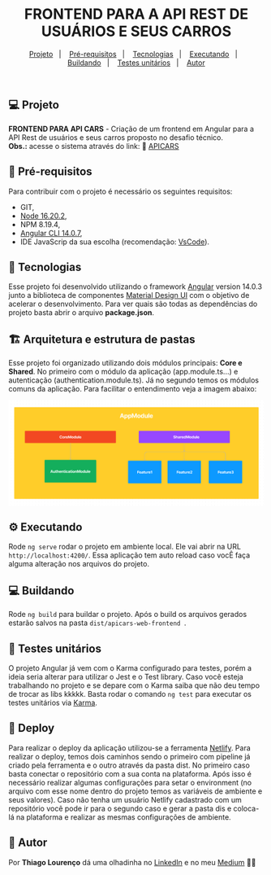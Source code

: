 <h1 align="center">
    FRONTEND PARA A API REST DE USUÁRIOS E SEUS CARROS
</h1>

<p align="center">
  <a href="#-projeto">Projeto</a>&nbsp;&nbsp;&nbsp;|&nbsp;&nbsp;&nbsp;
  <a href="#-pré-requisitos">Pré-requisitos</a>&nbsp;&nbsp;&nbsp;|&nbsp;&nbsp;&nbsp;
  <a href="#-tecnologias">Tecnologias</a>&nbsp;&nbsp;&nbsp;|&nbsp;&nbsp;&nbsp;
  <a href="#-executando">Executando</a>&nbsp;&nbsp;&nbsp;|&nbsp;&nbsp;&nbsp;
  <a href="#-buildando">Buildando</a>&nbsp;&nbsp;&nbsp;|&nbsp;&nbsp;&nbsp;
  <a href="#-testes-unitários">Testes unitários</a>&nbsp;&nbsp;&nbsp;|&nbsp;&nbsp;&nbsp;
  <a href="#-autor">Autor</a>
</p>

<br>

## 💻 Projeto

**FRONTEND PARA API CARS** - Criação de um frontend em Angular para a API Rest de usuários e seus carros proposto no desafio técnico.
<br/>
**Obs.:** acesse o sistema através do link: 🚗 [APICARS](https://apicars.netlify.app)

## 📝 Pré-requisitos

Para contribuir com o projeto é necessário os seguintes requisitos:

- GIT,
- [Node 16.20.2](https://nodejs.org/en/download/current),
- NPM 8.19.4,
- [Angular CLI 14.0.7](https://angular.io/cli),
- IDE JavaScrip da sua escolha (recomendação: [VsCode](https://code.visualstudio.com/)).

## 🚀 Tecnologias

Esse projeto foi desenvolvido utilizando o framework [Angular](https://github.com/angular/angular-cli) version 14.0.3 junto a biblioteca de componentes [Material Design UI](https://material.angular.io/) com o objetivo de acelerar o desenvolvimento. Para ver quais são todas as dependências do projeto basta abrir o arquivo **package.json**.

## 🏗️ Arquitetura e estrutura de pastas

Esse projeto foi organizado utilizando dois módulos principais: **Core e Shared**. No primeiro com o módulo da aplicação (app.module.ts...) e autenticação (authentication.module.ts). Já no segundo temos os módulos comuns da aplicação. Para facilitar o entendimento veja a imagem abaixo:
<div style="display:flex;align-items:center;">
    <img src="/src/assets/architecture.png" title="Architecture" alt="Project architecture" width="560px" />
</div>

## ⚙️ Executando

Rode `ng serve` rodar o projeto em ambiente local. Ele vai abrir na URL `http://localhost:4200/`. Essa aplicação tem auto reload caso vocÊ faça alguma alteração nos arquivos do projeto.

## 💻 Buildando

Rode `ng build` para buildar o projeto. Após o build os arquivos gerados estarão salvos na pasta `dist/apicars-web-frontend
`.

## 🐞 Testes unitários

O projeto Angular já vem com o Karma configurado para testes, porém a ideia seria alterar para utilizar o Jest e o Test library. Caso você esteja trabalhando no projeto e se depare com o Karma saiba que não deu tempo de trocar as libs kkkkk. Basta rodar o comando `ng test` para executar os testes unitários via [Karma](https://karma-runner.github.io).

## 🧗 Deploy

Para realizar o deploy da aplicação utilizou-se a ferramenta [Netlify](https://app.netlify.com/). Para realizar o deploy, temos dois caminhos sendo o primeiro com pipeline já criado pela ferramenta e o outro através da pasta dist. No primeiro caso basta conectar o repositório com a sua conta na plataforma. Após isso é necessário realizar algumas configurações para setar o environment (no arquivo com esse nome dentro do projeto temos as variáveis de ambiente e seus valores). Caso não tenha um usuário Netlify cadastrado com um repositório você pode ir para o segundo caso e gerar a pasta dis e coloca-lá na plataforma e realizar as mesmas configurações de ambiente.

## 📝 Autor

Por **Thiago Lourenço** dá uma olhadinha no [LinkedIn](https://www.linkedin.com/in/thiiagolourenco) e no meu [Medium](https://thiiagolourenco.medium.com/) ✌🏽 
